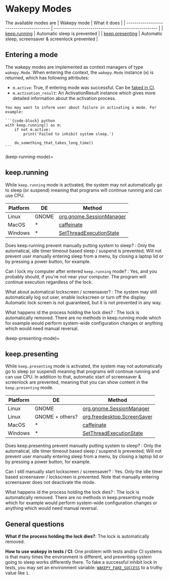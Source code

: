 # Wakepy Modes



The available modes are
| Wakepy mode                              | What it does                                        |
| ---------------------------------------- | --------------------------------------------------- |
| [keep.running](#keep-running-mode)       | Automatic sleep is prevented                        |
| [keep.presenting](#keep-presenting-mode) | Automatic sleep, screensaver & screenlock prevented |

## Entering a mode

The wakepy modes are implemented as context managers of type `wakepy.Mode`. When entering the context, the `wakepy.Mode` instance (`m`) is returned, which has following attributes:

- `m.active`: True, if entering mode was successful. Can be [faked in CI](./tests-and-ci.md#wakepy_fake_success).
- `m.activation_result`: An ActivationResult instance which gives more detailed information about the activation process.

````{tip}
You may want to inform user about failure in activating a mode. For example:

```{code-block} python
with keep.running() as m:
    if not m.active:
        print('Failed to inhibit system sleep.')

    do_something_that_takes_long_time()
```
````


(keep-running-mode)=
## keep.running

While `keep.running` mode is activated, the system may not automatically go to sleep (or
suspend) meaning that programs will continue running and can use CPU.


| Platform | DE    | Method                                                             |
| -------- | ----- | ------------------------------------------------------------------ |
| Linux    | GNOME | [org.gnome.SessionManager](#keep-running-org-gnome-sessionmanager) |
| MacOS    | *     | [caffeinate](#keep-running-macos-caffeinate)                       |
| Windows  | *     | [SetThreadExecutionState](#keep-running-windows-stes)              |


Does keep.running prevent manually putting system to sleep?
: Only the  automatical, idle timer timeout based sleep / suspend is prevented; Will not
prevent user manually entering sleep from a menu, by closing a laptop lid or by pressing
a power button, for example.

Can I lock my computer after entered `keep.running` mode?
: Yes, and you probably should, if you're not near your computer. The program will
continue execution regardless of the lock.

What about automatical lockscreen / screensaver?
: The system may still automatically log out user, enable lockscreen or turn off the
display. Automatic lock screen is not guaranteed, but it is  not prevented in any way.

What happens id the process holding the lock dies?
: The lock is automatically removed. There are no methods in keep.running mode which for
example would perform system-wide configuration changes or anything which would need
manual reversal.



(keep-presenting-mode)=
## keep.presenting

While `keep.presenting` mode is activated, the system may not automatically go to sleep (or
suspend) meaning that programs will continue running and can use CPU. In addition to
that, automatic start of screensaver & screenlock are prevented, meaning that you can
show content in the `keep.presenting` mode.


| Platform | DE              | Method                                                                      |
| -------- | --------------- | --------------------------------------------------------------------------- |
| Linux    | GNOME           | [org.gnome.SessionManager](#keep-presenting-org-gnome-sessionmanager)       |
| Linux    | GNOME + others? | [org.freedesktop.ScreenSaver](#keep-presenting-org-freedesktop-screensaver) |
| MacOS    | *               | [caffeinate](#keep-presenting-macos-caffeinate)                             |
| Windows  | *               | [SetThreadExecutionState](#keep-presenting-windows-stes)                    |

Does keep.presenting prevent manually putting system to sleep?
: Only the  automatical, idle timer timeout based sleep / suspend is prevented; Will not
prevent user manually entering sleep from a menu, by closing a laptop lid or by pressing
a power button, for example.

Can I still manually start lockscreen / screensaver?
: Yes. Only the idle timer based screensaver / lockscreen is prevented. Note that
manually entering screensaver does not deactivate the mode.


What happens id the process holding the lock dies?
: The lock is automatically removed. There are no methods in keep.presenting mode which for
example would perform system-wide configuration changes or anything which would need
manual reversal.


## General questions
**What if the process holding the lock dies?**: The lock is automatically removed.

**How to use wakepy in tests / CI**: One problem with tests and/or CI systems is that many times the environment is different, and preventing system going to sleep works differently there. To fake a successful inhibit lock in tests, you may set an environment variable: [`WAKEPY_FAKE_SUCCESS`](#WAKEPY_FAKE_SUCCESS) to a truthy value like `1`.